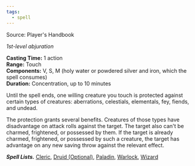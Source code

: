 ```yaml
---
tags:
  - spell
---
```

Source: Player's Handbook

_1st-level abjuration_

**Casting Time:** 1 action  
**Range:** Touch  
**Components:** V, S, M (holy water or powdered silver and iron, which the spell consumes)  
**Duration:** Concentration, up to 10 minutes

Until the spell ends, one willing creature you touch is protected against certain types of creatures: aberrations, celestials, elementals, fey, fiends, and undead.

The protection grants several benefits. Creatures of those types have disadvantage on attack rolls against the target. The target also can't be charmed, frightened, or possessed by them. If the target is already charmed, frightened, or possessed by such a creature, the target has advantage on any new saving throw against the relevant effect.

**_Spell Lists._** [Cleric](http://dnd5e.wikidot.com/spells:cleric), [Druid (Optional)](http://dnd5e.wikidot.com/spells:druid), [Paladin](http://dnd5e.wikidot.com/spells:paladin), [Warlock](http://dnd5e.wikidot.com/spells:warlock), [Wizard](http://dnd5e.wikidot.com/spells:wizard)